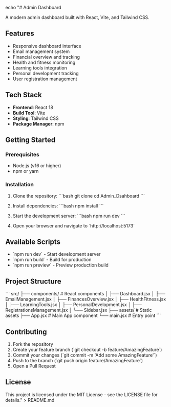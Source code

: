 echo "# Admin Dashboard

A modern admin dashboard built with React, Vite, and Tailwind CSS.

## Features

- Responsive dashboard interface
- Email management system
- Financial overview and tracking
- Health and fitness monitoring
- Learning tools integration
- Personal development tracking
- User registration management

## Tech Stack

- **Frontend**: React 18
- **Build Tool**: Vite
- **Styling**: Tailwind CSS
- **Package Manager**: npm

## Getting Started

### Prerequisites
- Node.js (v16 or higher)
- npm or yarn

### Installation

1. Clone the repository:
\`\`\`bash
git clone <your-repo-url>
cd Admin_Dsahboard
\`\`\`

2. Install dependencies:
\`\`\`bash
npm install
\`\`\`

3. Start the development server:
\`\`\`bash
npm run dev
\`\`\`

4. Open your browser and navigate to \`http://localhost:5173\`

## Available Scripts

- \`npm run dev\` - Start development server
- \`npm run build\` - Build for production
- \`npm run preview\` - Preview production build

## Project Structure

\`\`\`
src/
├── components/          # React components
│   ├── Dashboard.jsx
│   ├── EmailManagement.jsx
│   ├── FinancesOverview.jsx
│   ├── HealthFitness.jsx
│   ├── LearningTools.jsx
│   ├── PersonalDevelopment.jsx
│   ├── RegistrationsManagement.jsx
│   └── Sidebar.jsx
├── assets/             # Static assets
├── App.jsx            # Main App component
└── main.jsx           # Entry point
\`\`\`

## Contributing

1. Fork the repository
2. Create your feature branch (\`git checkout -b feature/AmazingFeature\`)
3. Commit your changes (\`git commit -m 'Add some AmazingFeature'\`)
4. Push to the branch (\`git push origin feature/AmazingFeature\`)
5. Open a Pull Request

## License

This project is licensed under the MIT License - see the LICENSE file for details." > README.md